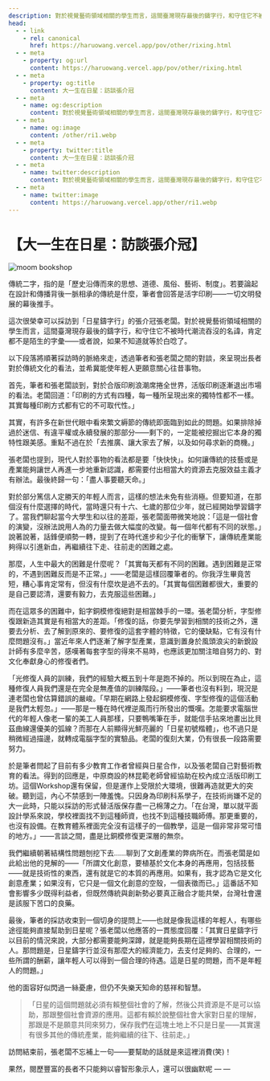 ```yaml
---
description: 對於視覺藝術領域相關的學生而言，這間臺灣現存最後的鑄字行，和守住它不被時代潮流吞沒的名諱，肯定都不是陌生的字彙
head:
  - - link
    - rel: canonical
      href: https://haruowang.vercel.app/pov/other/rixing.html
  - - meta
    - property: og:url
      content: https://haruowang.vercel.app/pov/other/rixing.html
  - - meta
    - property: og:title
      content: 大一生在日星：訪談張介冠
  - - meta
    - name: og:description
      content: 對於視覺藝術領域相關的學生而言，這間臺灣現存最後的鑄字行，和守住它不被時代潮流吞沒的名諱，肯定都不是陌生的字彙
  - - meta
    - name: og:image
      content: /other/ri1.webp
  - - meta
    - property: twitter:title
      content: 大一生在日星：訪談張介冠
  - - meta
    - name: twitter:description
      content: 對於視覺藝術領域相關的學生而言，這間臺灣現存最後的鑄字行，和守住它不被時代潮流吞沒的名諱，肯定都不是陌生的字彙
  - - meta
    - name: twitter:image
      content: https://haruowang.vercel.app/other/ri1.webp
---
```


# 【大一生在日星：訪談張介冠】

<p><Badge type="info" text="🌳 Evergreen" /></P>

![moom bookshop](/other/ri1.webp)

傳統二字，指的是「歷史沿傳而來的思想、道德、風俗、藝術、制度」。若要論起在設計和傳播背後一脈相承的傳統是什麼，筆者會回答是活字印刷——一切文明發展的幕後推手。

這次很榮幸可以採訪到「日星鑄字行」的張介冠張老闆。對於視覺藝術領域相關的學生而言，這間臺灣現存最後的鑄字行，和守住它不被時代潮流吞沒的名諱，肯定都不是陌生的字彙——或者說，如果不知道就等於白唸了。

以下段落將順著採訪時的脈絡來走，透過筆者和張老闆之間的對談，來呈現出長者對於傳統文化的看法，並希冀能使年輕人更願意關心往昔事物。

首先，筆者和張老闆談到，對於合版印刷浪潮席捲全世界，活版印刷逐漸退出市場的看法。老闆回道：「印刷的方式有四種，每一種所呈現出來的獨特性都不一樣。其實每種印刷方式都有它的不可取代性。」

其實，有許多在新世代眼中看來繁文縟節的傳統即面臨到如此的問題。如果排除掉過於迷信、有違平權或永續發展的那部分——剩下的，一定能被挖掘出它本身的獨特性跟美感。重點不過在於「去推廣、讓大家去了解，以及如何尋求新的商機。」

張老闆也提到，現代人對於事物的看法都是要「快快快」。如何讓傳統的技藝或是產業能夠讓世人再進一步地重新認識，都需要付出相當大的資源去克服效益主義才有辦法。最後終歸一句：「盡人事要聽天命。」

對於部分篤信人定勝天的年輕人而言，這樣的想法未免有些消極。但要知道，在那個沒有什麼選擇的時代，當時還只有十六、七歲的那位少年，就已經開始學習鑄字了。當我們聊起當今大學生和以往的差距，張老闆面帶微笑地說：「這是一個社會的演變，沒辦法說用人為的力量去做大幅度的改變。每一個年代都有不同的狀態。」說著說著，話鋒便順勢一轉，提到了在時代進步和少子化的衝擊下，讓傳統產業能夠得以引進新血，再繼續往下走、往前走的困難之處。

那麼，人生中最大的困難是什麼呢？「其實每天都有不同的困難。遇到困難是正常的，不遇到困難反而是不正常。」——老闆是這樣回覆筆者的。你我浮生畢竟苦短，糟心事肯定常有，但沒有什麼坎是過不去的。「其實每個困難都很大，重要的是自己要認清，還要有毅力，去克服這些困難。」

而在這眾多的困難中，鉛字銅模修復絕對是相當棘手的一環。張老闆分析，字型修復跟新造其實是有相當大的差距。「修復的話，你要先學習到相關的技術之外，還要去分析、去了解到原來的、要修復的這套字體的特徵，它的優缺點，它有沒有什麼問題沒有。」當近年來人們逐漸了解字型產業，意識到置身於風頭浪尖的新銳設計師有多麼辛苦，感嘆著每套字型的得來不易時，也應該更加關注暗自努力的、對文化奉獻身心的修復者們。

「光修復人員的訓練，我們的經驗大概五到十年是跑不掉的。所以到現在為止，這種修復人員我們還是在完全是無產值的訓練階段。」——筆者也沒有料到，現況是連老闆也曾估算錯誤的嚴峻。「早期在網路上發起銅模修復、字型修復的這個活動是我們太輕忽。」——那是一種在時代裡逆風而行所發出的慨嘆。怎能要求電腦世代的年輕人像老一輩的美工人員那樣，只要鴨嘴筆在手，就能信手拈來地畫出比貝茲曲線還優美的弧線？而那在人前顯得光鮮亮麗的「日星初號楷體」，也不過只是稍微經過描邊，就轉成電腦字型的實驗品。老闆的復刻大業，仍有很長一段路需要努力。

於是筆者問起了目前有多少教育工作者曾經與日星合作，以及張老闆自己對藝術教育的看法。得到的回應是，中原商設的林昆範老師曾經協助在校內成立活版印刷工坊。這個Workshop還有保留，但是運作上受限於大環境，很難再造就更大的突破。聽到這，內心不禁感到一陣羞愧。只因身為印刷科系學子，在技術尚嫌不足的大一此時，只能以採訪的形式替活版保存盡一己棉薄之力。「在台灣，單以就平面設計學系來說，學校裡面找不到這種師資，也找不到這種技職師傅。那更重要的，也沒有設備。在教育體系裡面完全沒有這樣子的一個教學，這是一個非常非常可惜的地方。」——言談之間，盡是比銅模修復更深層的無奈。

我們繼續朝著結構性問題刨挖下去……聊到了文創產業的弊病所在。而張老闆是如此給出他的見解的——「所謂文化創意，要植基於文化本身的再應用，包括技藝——就是技術性的東西，還有就是它的本質的再應用。如果有，我才認為它是文化創意產業；如果沒有，它只是一個文化創意的空殼，一個表徵而已。」這番話不知會影響多少既得利益者，但既然傳統與創新勢必要真正融合才能共榮，台灣社會還是該服下苦口的良藥。

最後，筆者的採訪收束到一個切身的提問上——也就是像我這樣的年輕人，有哪些途徑能夠直接幫助到日星呢？張老闆以他應答的一貫態度回覆：「其實日星鑄字行以目前的情況來說，大部分都需要能夠深蹲，就是能夠長期在這裡學習相關技術的人。那問題是，日星鑄字行並沒有那麼大的經濟能力，去支付足夠的、合理的，一些所謂的酬薪，讓年輕人可以得到一個合理的待遇。這是日星的問題，而不是年輕人的問題。」

他的面容好似閃過一絲憂慮，但仍不失樂天知命的慈祥和智慧。

> 「日星的這個問題就必須有賴整個社會的了解，然後公共資源是不是可以協助，那跟整個社會資源的應用。這都有賴於說整個社會大家對日星的理解，那跟是不是願意共同來努力，保存我們在這塊土地上不只是日星——其實還有很多其他的傳統產業，能夠繼續的往下、往前走。」

訪問結束前，張老闆不忘補上一句——要幫助的話就是來這裡消費(笑)！

果然，閱歷豐富的長者不只能夠以睿智形象示人，還可以很幽默呢 — —